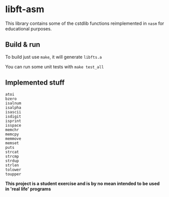 # libft-asm
This library contains some of the cstdlib functions reimplemented in `nasm` for educational purposes.

## Build & run
To build just use `make`, it will generate `libfts.a`

You can run some unit tests with `make test_all`

## Implemented stuff
```
atoi
bzero
isalnum
isalpha
isascii
isdigit
isprint
isspace
memchr
memcpy
memmove
memset
puts
strcat
strcmp
strdup
strlen
tolower
toupper
```

**This project is a student exercise and is by no mean intended to be used in 'real life' programs**
